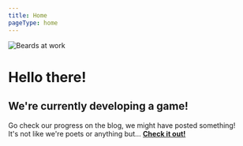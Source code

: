 ```yaml
---
title: Home
pageType: home
---
```


![Beards at work](/index/HasseFeatBoje.jpg)

# Hello there!

## We're currently developing a game!

Go check our progress on the blog, we might have posted something!  
It's not like we're poets or anything but... [**Check it out!**](/blog)
